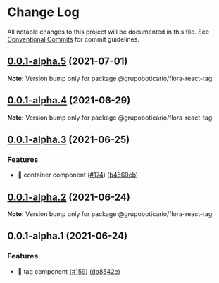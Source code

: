 # Change Log

All notable changes to this project will be documented in this file.
See [Conventional Commits](https://conventionalcommits.org) for commit guidelines.

## [0.0.1-alpha.5](https://github.com/grupoboticario/flora/compare/@grupoboticario/flora-react-tag@0.0.1-alpha.4...@grupoboticario/flora-react-tag@0.0.1-alpha.5) (2021-07-01)

**Note:** Version bump only for package @grupoboticario/flora-react-tag





## [0.0.1-alpha.4](https://github.com/grupoboticario/flora/compare/@grupoboticario/flora-react-tag@0.0.1-alpha.3...@grupoboticario/flora-react-tag@0.0.1-alpha.4) (2021-06-29)

**Note:** Version bump only for package @grupoboticario/flora-react-tag





## [0.0.1-alpha.3](https://github.com/grupoboticario/flora/compare/@grupoboticario/flora-react-tag@0.0.1-alpha.2...@grupoboticario/flora-react-tag@0.0.1-alpha.3) (2021-06-25)


### Features

* 🎸 container component ([#174](https://github.com/grupoboticario/flora/issues/174)) ([b4560cb](https://github.com/grupoboticario/flora/commit/b4560cb6370ce41caedc645f82f563152850cdfc))





## [0.0.1-alpha.2](https://github.com/grupoboticario/flora/compare/@grupoboticario/flora-react-tag@0.0.1-alpha.1...@grupoboticario/flora-react-tag@0.0.1-alpha.2) (2021-06-24)

**Note:** Version bump only for package @grupoboticario/flora-react-tag





## 0.0.1-alpha.1 (2021-06-24)


### Features

* 🎸 tag component ([#159](https://github.com/grupoboticario/flora/issues/159)) ([db8542e](https://github.com/grupoboticario/flora/commit/db8542e0b6e103982176f44074562c38273086e1))
